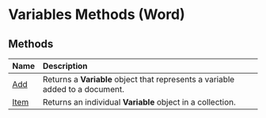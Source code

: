 
# Variables Methods (Word)

## Methods



|**Name**|**Description**|
|:-----|:-----|
|[Add](5c38d785-539b-7e6c-9cd0-cfa48e1aef33.md)|Returns a  **Variable** object that represents a variable added to a document.|
|[Item](840d820e-fde9-72d8-22c2-8dcfbc8b0930.md)|Returns an individual  **Variable** object in a collection.|
